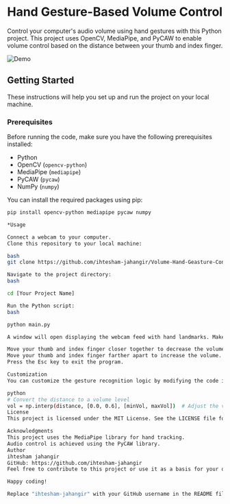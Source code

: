 # Hand Gesture-Based Volume Control

Control your computer's audio volume using hand gestures with this Python project. This project uses OpenCV, MediaPipe, and PyCAW to enable volume control based on the distance between your thumb and index finger.

![Demo](demo.gif)

## Getting Started

These instructions will help you set up and run the project on your local machine.

### Prerequisites

Before running the code, make sure you have the following prerequisites installed:

- Python
- OpenCV (`opencv-python`)
- MediaPipe (`mediapipe`)
- PyCAW (`pycaw`)
- NumPy (`numpy`)

You can install the required packages using pip:

```bash
pip install opencv-python mediapipe pycaw numpy

*Usage

Connect a webcam to your computer.
Clone this repository to your local machine:

bash
git clone https://github.com/ihtesham-jahangir/Volume-Hand-Geasture-Controller

Navigate to the project directory:
bash

cd [Your Project Name]

Run the Python script:
bash

python main.py

A window will open displaying the webcam feed with hand landmarks. Make the following hand gesture to control the volume:

Move your thumb and index finger closer together to decrease the volume.
Move your thumb and index finger farther apart to increase the volume.
Press the Esc key to exit the program.

Customization
You can customize the gesture recognition logic by modifying the code in the volume_control.py script. For example, you can adjust the distance thresholds for volume control by changing the values in the np.interp() function.

python
# Convert the distance to a volume level
vol = np.interp(distance, [0.0, 0.6], [minVol, maxVol])  # Adjust the values based on your distance range
License
This project is licensed under the MIT License. See the LICENSE file for details.

Acknowledgments
This project uses the MediaPipe library for hand tracking.
Audio control is achieved using the PyCAW library.
Author
ihtesham jahangir
GitHub: https://github.com/ihtesham-jahangir
Feel free to contribute to this project or use it as a basis for your own hand gesture-based control systems.

Happy coding!

Replace "ihtesham-jahangir" with your GitHub username in the README file. You can also update the author section at the bottom of the README file.

